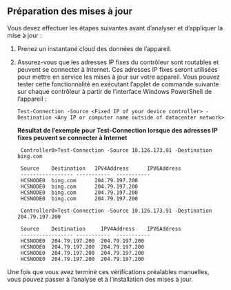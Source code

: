 <!--author=jgerend last changed: 03/16/16-->

## Préparation des mises à jour
Vous devez effectuer les étapes suivantes avant d’analyser et d’appliquer la mise à jour :


1. Prenez un instantané cloud des données de l’appareil.

2. Assurez-vous que les adresses IP fixes du contrôleur sont routables et peuvent se connecter à Internet. Ces adresses IP fixes seront utilisées pour mettre en service les mises à jour sur votre appareil. Vous pouvez tester cette fonctionnalité en exécutant l’applet de commande suivante sur chaque contrôleur à partir de l’interface Windows PowerShell de l’appareil :

 	`Test-Connection -Source <Fixed IP of your device controller> -Destination <Any IP or computer name outside of datacenter network> `

	**Résultat de l’exemple pour Test-Connection lorsque des adresses IP fixes peuvent se connecter à Internet**


		Controller0>Test-Connection -Source 10.126.173.91 -Destination bing.com

	    Source	  Destination 	IPV4Address      IPV6Address
	    ----------------- -----------  -----------
	    HCSNODE0  bing.com		204.79.197.200
	    HCSNODE0  bing.com		204.79.197.200
	    HCSNODE0  bing.com		204.79.197.200
	    HCSNODE0  bing.com		204.79.197.200

		Controller0>Test-Connection -Source 10.126.173.91 -Destination  204.79.197.200

	    Source	  Destination 	  IPV4Address    IPV6Address
	    ----------------- -----------  -----------
	    HCSNODE0  204.79.197.200  204.79.197.200
	    HCSNODE0  204.79.197.200  204.79.197.200
	    HCSNODE0  204.79.197.200  204.79.197.200
	    HCSNODE0  204.79.197.200  204.79.197.200

Une fois que vous avez terminé ces vérifications préalables manuelles, vous pouvez passer à l’analyse et à l’installation des mises à jour.

<!---HONumber=AcomDC_0323_2016-->